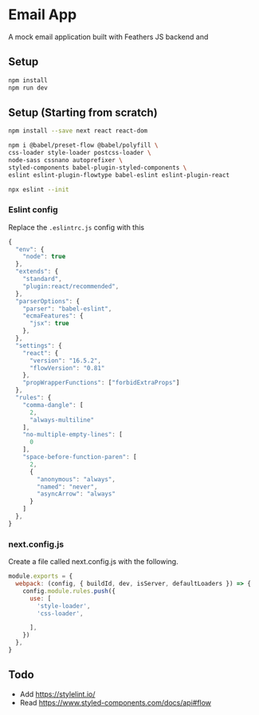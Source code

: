 
# Email App

A mock email application built with Feathers JS backend and

## Setup

```bash
npm install
npm run dev
```

## Setup (Starting from scratch)

```bash
npm install --save next react react-dom

npm i @babel/preset-flow @babel/polyfill \
css-loader style-loader postcss-loader \
node-sass cssnano autoprefixer \
styled-components babel-plugin-styled-components \
eslint eslint-plugin-flowtype babel-eslint eslint-plugin-react

npx eslint --init
```

### Eslint config

Replace the `.eslintrc.js` config with this

```js
{
  "env": {
    "node": true
  },
  "extends": {
    "standard",
    "plugin:react/recommended",
  },
  "parserOptions": {
    "parser": "babel-eslint",
    "ecmaFeatures": {
      "jsx": true
    },
  },
  "settings": {
    "react": {
      "version": "16.5.2",
      "flowVersion": "0.81"
    },
    "propWrapperFunctions": ["forbidExtraProps"]
  },
  "rules": {
    "comma-dangle": [
      2,
      "always-multiline"
    ],
    "no-multiple-empty-lines": [
      0
    ],
    "space-before-function-paren": [
      2,
      {
        "anonymous": "always",
        "named": "never",
        "asyncArrow": "always"
      }
    ]
  },
}
```

### next.config.js

Create a file called next.config.js with the following.

```js
module.exports = {
  webpack: (config, { buildId, dev, isServer, defaultLoaders }) => {
    config.module.rules.push({
      use: [
        'style-loader',
        'css-loader',

      ],
    })
  },
}
```

## Todo

- Add https://stylelint.io/
- Read https://www.styled-components.com/docs/api#flow
